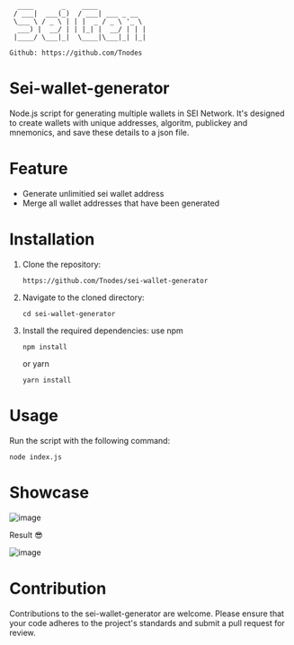 
```
  ____       _    ____
 / ___|  ___(_)  / ___| ___ _ __
 \___ \ / _ \ | | |  _ / _ \ '_ \
  ___) |  __/ | | |_| |  __/ | | |
 |____/ \___|_|  \____|\___|_| |_|

Github: https://github.com/Tnodes
```
# Sei-wallet-generator
Node.js script for generating multiple wallets in SEI Network. It's designed to create wallets with unique addresses, algoritm, publickey and mnemonics, and save these details to a json file.

# Feature
- Generate unlimitied sei wallet address
- Merge all wallet addresses that have been generated

# Installation
1. Clone the repository:
   ```
   https://github.com/Tnodes/sei-wallet-generator
   ```
3. Navigate to the cloned directory:
   ```
   cd sei-wallet-generator
   ```
5. Install the required dependencies:
   use npm
   ```
   npm install
   ```
   or yarn
   ```
   yarn install
   ```
# Usage
Run the script with the following command:
```
node index.js
```
# Showcase
![image](https://github.com/Tnodes/sei-wallet-generator/assets/83104623/c8a56a91-ed5a-429e-9c5f-ae8a03c6f70a)

Result 😎

![image](https://github.com/Tnodes/sei-wallet-generator/assets/83104623/70b1ec6e-724c-4f64-941e-e19a7a0f6438)


# Contribution
Contributions to the sei-wallet-generator are welcome. Please ensure that your code adheres to the project's standards and submit a pull request for review.

